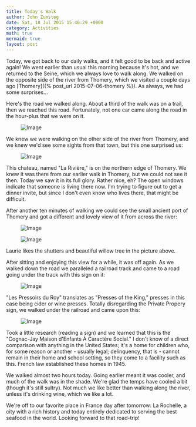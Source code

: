 ```yaml
---
title: Today's Walk
author: John Zumsteg
date: Sat, 18 Jul 2015 15:46:29 +0000
category: Activities
math: true
mermaid: true
layout: post
---
```

Today, we got back to our daily walks, and it felt good to be back and active again! We went earlier than usual this morning because it's hot, and we returned to the Seine, which we always love to walk along. We walked on the opposite side of the river from Thomery, which we visited a couple days ago [Thomery]({% post_url 2015-07-06-thomery %}). As always, we had some surprises...

Here's the road we walked along. About a third of the walk was on a trail, then we reached this road. Fortunately, not one car came along the road in the hour-plus that we were on it.

<figure class = "portrait">
	<img src="{{"/assets/images/2015/07/DSC09078.jpg" | prepend: site.baseurl | prepend: site.url }}" alt="Image" />
	<figcaption></figcaption>
</figure>


We knew we were walking on the other side of the river from Thomery, and we knew we'd see some sights from that town, but this one surprised us:
<figure class = "landscape">
	<img src="{{"/assets/images/2015/07/DSC09059.jpg" | prepend: site.baseurl | prepend: site.url }}" alt="Image" />
	<figcaption></figcaption>
</figure>

This chateau, named "La Rivière," is on the northern edge of Thomery. We knew it was there from our earlier walk in Thomery, but we could not see it then. Today we saw it in its full glory. Rather nice, eh? The open windows indicate that someone is living there now. I'm trying to figure out to get a dinner invite, but since I don't even know who lives there, that might be difficult.

After another ten minutes of walking we could see the small ancient port of Thomery and got a different and lovely view of it from across the river:
<figure class = "landscape">
	<img src="{{"/assets/images/2015/07/DSC09064.jpg" | prepend: site.baseurl | prepend: site.url }}" alt="Image" />
	<figcaption></figcaption>
</figure>



<figure class = "landscape">
	<img src="{{"/assets/images/2015/07/DSC09072.jpg" | prepend: site.baseurl | prepend: site.url }}" alt="Image" />
	<figcaption></figcaption>
</figure>


Laurie likes the shutters and beautiful willow tree in the picture above.

After sitting and enjoying this view for a while, it was off again. As we walked down the road we paralleled a railroad track and came to a road going under the track with this sign on it:
<figure class = "landscape">
	<img src="{{"/assets/images/2015/07/DSC09076.jpg" | prepend: site.baseurl | prepend: site.url }}" alt="Image" />
	<figcaption></figcaption>
</figure>


"Les Pressoirs du Roy" translates as "Presses of the King," presses in this case being cider or wine presses. Totally disregarding the Private Propery sign, we walked under the railroad and came upon this:
<figure class = "landscape">
	<img src="{{"/assets/images/2015/07/DSC09074.jpg" | prepend: site.baseurl | prepend: site.url }}" alt="Image" />
	<figcaption></figcaption>
</figure>


Took a little research (reading a sign) and we learned that this is the "Cognac-Jay Maison d'Enfants À Caractère Social." I don't know of a direct comparison with anything in the United States; it's a home for children who, for some reason or another - usually legal; delinquency, that is - cannot remain in their home and school setting, so they come to a facility such as this. French law established these homes in 1945.

We walked almost two hours today. Going earlier meant it was cooler, and much of the walk was in the shade. We're glad the temps have cooled a bit (though it's still sultry). Not much we like better than walking along the river, unless it's drinking wine, which we like a lot.

We're off to our favorite place in France day after tomorrow: La Rochelle, a city with a rich history and today entirely dedicated to serving the best seafood in the world. Looking forward to that road-trip!
